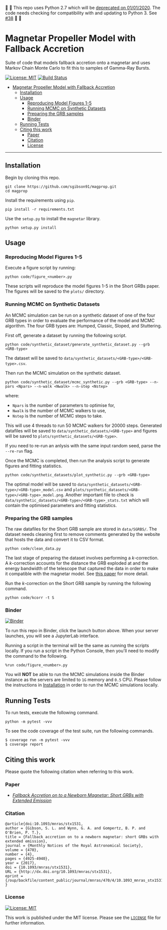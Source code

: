 :construction: :construction: This repo uses Python 2.7 which will be [deprecated on 01/01/2020](https://legacy.python.org/dev/peps/pep-0373/#id4). The code needs checking for compatibility with and updating to Python 3. See [#38](https://github.com/sgibson91/magprop/issues/38) :construction: :construction:

# Magnetar Propeller Model with Fallback Accretion

Suite of code that models fallback accretion onto a magnetar and uses Markov Chain Monte Carlo to fit this to samples of Gamma-Ray Bursts.

[![License: MIT](https://img.shields.io/badge/License-MIT-yellow.svg)](https://opensource.org/licenses/MIT) [![Build Status](https://travis-ci.org/sgibson91/magprop.svg?branch=master)](https://travis-ci.org/sgibson91/magprop)

- [Magnetar Propeller Model with Fallback Accretion](#magnetar-propeller-model-with-fallback-accretion)
  - [Installation](#installation)
  - [Usage](#usage)
    - [Reproducing Model Figures 1-5](#reproducing-model-figures-1-5)
    - [Running MCMC on Synthetic Datasets](#running-mcmc-on-synthetic-datasets)
    - [Preparing the GRB samples](#preparing-the-grb-samples)
    - [Binder](#binder)
  - [Running Tests](#running-tests)
  - [Citing this work](#citing-this-work)
    - [Paper](#paper)
    - [Citation](#citation)
    - [License](#license)

---

## Installation

Begin by cloning this repo.

```
git clone https://github.com/sgibson91/magprop.git
cd magprop
```

Install the requirements using `pip`.

```
pip install -r requirements.txt
```

Use the `setup.py` to install the `magnetar` library.

```
python setup.py install
```

## Usage

### Reproducing Model Figures 1-5

Execute a figure script by running:

```
python code/figure_<number>.py
```

These scripts will reproduce the model figures 1-5 in the Short GRBs paper.
The figures will be saved to the `plots/` directory.

### Running MCMC on Synthetic Datasets

An MCMC simulation can be run on a synthetic dataset of one of the four GRB types in order to evaluate the performance of the model and MCMC algorithm.
The four GRB types are: Humped, Classic, Sloped, and Stuttering.

First off, generate a dataset by running the following script.

```
python code/synthetic_dataset/generate_synthetic_dataset.py --grb <GRB-type>
```

The dataset will be saved to `data/synthetic_datasets/<GRB-type>/<GRB-type>.csv`.

Then run the MCMC simulation on the synthetic dataset.

```
python code/synthetic_dataset/mcmc_synthetic.py --grb <GRB-type> --n-pars <Npars> --n-walk <Nwalk> --n-step <Nstep>
```

where:
* `Npars` is the number of parameters to optimise for,
* `Nwalk` is the number of MCMC walkers to use,
* `Nstep` is the number of MCMC steps to take.

This will use 4 threads to run 50 MCMC walkers for 20000 steps.
Generated datafiles will be saved to `data/synthetic_datasets/<GRB-type>` and figures will be saved to `plots/synthetic_datasets/<GRB-type>`.

If you need to re-run an anlysis with the same input random seed, parse the `--re-run` flag.

Once the MCMC is completed, then run the analysis script to generate figures and fitting statistics.

```
python code/synthetic_datasets/plot_synthetic.py --grb <GRB-type>
```

The optimal model will be saved to `data/synthetic_datasets/<GRB-type>/<GRB-type>_model.csv` and `plots/synthetic_datasets/<GRB-type>/<GRB-type>_model.png`.
Another important file to check is `data/synthetic_datasets/<GRB-type>/<GRB-type>_stats.txt` which will contain the optimised parameters and fitting statistics.

### Preparing the GRB samples

The raw datafiles for the Short GRB sample are stored in `data/SGRBS/`.
The dataset needs cleaning first to remove comments generated by the website that hosts the data and convert it to CSV format.

```
python code/clean_data.py
```

The last stage of preparing the dataset involves performing a _k_-correction.
A _k_-correction accounts for the distance the GRB exploded at and the energy bandwidth of the telescope that captured the data in order to make it compatible with the magnetar model.
See [this paper](https://iopscience.iop.org/article/10.1086/321093/fulltext/) for more detail.

Run the _k_-correction on the Short GRB sample by running the following command.

```
python code/kcorr -t S
```

### Binder

[![Binder](https://mybinder.org/badge_logo.svg)](https://mybinder.org/v2/gh/sgibson91/magprop/master?urlpath=lab)

To run this repo in Binder, click the launch button above.
When your server launches, you will see a JupyterLab interface.

Running a script in the terminal will be the same as running the scripts locally.
If you run a script in the Python Console, then you'll need to modify the command to the following.

```
%run code/figure_<number>.py
```

You will **NOT** be able to run the MCMC simulations inside the Binder instance as the servers are limited to `1G` memory and `0.5` CPU.
Please follow the instructions in [Installation](#installation) in order to run the MCMC simulations locally.

## Running Tests

To run tests, execute the following command.

```
python -m pytest -vvv
```

To see the code coverage of the test suite, run the following commands.

```
$ coverage run -m pytest -vvv
$ coverage report
```

## Citing this work

Please quote the following citation when referring to this work.

### Paper

* [*Fallback Accretion on to a Newborn Magnetar: Short GRBs with Extended Emission*](https://arxiv.org/abs/1706.04802)

### Citation

```
@article{doi:10.1093/mnras/stx1531,
author = {Gibson, S. L. and Wynn, G. A. and Gompertz, B. P. and O'Brien, P. T.},
title = {Fallback accretion on to a newborn magnetar: short GRBs with extended emission},
journal = {Monthly Notices of the Royal Astronomical Society},
volume = {470},
number = {4},
pages = {4925-4940},
year = {2017},
doi = {10.1093/mnras/stx1531},
URL = {http://dx.doi.org/10.1093/mnras/stx1531},
eprint = {/oup/backfile/content_public/journal/mnras/470/4/10.1093_mnras_stx1531/1/stx1531.pdf}
}
```

### License

[![License: MIT](https://img.shields.io/badge/License-MIT-yellow.svg)](https://opensource.org/licenses/MIT)

This work is published under the MIT license.
Please see the [`LICENSE`](./LICENSE) file for further information.

